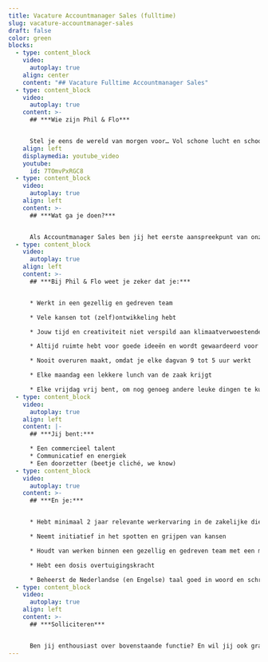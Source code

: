 ```yaml
---
title: Vacature Accountmanager Sales (fulltime)
slug: vacature-accountmanager-sales
draft: false
color: green
blocks:
  - type: content_block
    video:
      autoplay: true
    align: center
    content: "## Vacature Fulltime Accountmanager Sales"
  - type: content_block
    video:
      autoplay: true
    content: >-
      ## ***Wie zijn Phil & Flo***


      Stel je eens de wereld van morgen voor… Vol schone lucht en schoon water. Waar alle kinderen naar school kunnen en waar elk mens toegang heeft tot de beste zorg. Omdat te bereiken zetten we onze creativiteit in voor de sectoren die in onze ogen het verschil gaan maken; Innovatieve Technologie, zorg, duurzame energie, onderwijs, goede doelen en fair food. Wat denk jij? Vertel het ons. Zodat we samen de stappen kunnen zetten die nu nodig zijn. Met onze creativiteit en het meest krachtige communicatiemiddel dat onze voorouders al gebruikten: visualisatie. In het verleden met grotschilderingen en handgebaren, nu met waanzinnige 3D animaties, Virtual Reality en interactieve video’s. Samen met jou vormen wij het beste en leukste team, voor een snelle transitie naar een mooie toekomst. ***Wij zijn Phil & Flo, wij verbeelden de wereld van morgen***.
    align: left
    displaymedia: youtube_video
    youtube:
      id: 7TOmvPxRGC8
  - type: content_block
    video:
      autoplay: true
    align: left
    content: >-
      ## ***Wat ga je doen?***


      Als Accountmanager Sales ben jij het eerste aanspreekpunt van onze klanten. Dankzij jou komen we aan tafel bij de gaafste bedrijven die goed bij onze visie passen. Samen met jou en het team zijn we constant op zoek naar manieren om nieuwe klanten aan ons te binden. Je bent in staat om een winnende offerte te schrijven en mee te werken aan het winnen van tenders/aanbestedingen. Hiervoor vragen we commercieel talent dat op tactisch en strategisch niveau mee kan denken met een klant. Je weet de klant te overtuigen met realistische verkoopmethoden en verkoopt onze video's, 2D animaties, 3D animaties en Virtual Reality films, door je creativiteit en commerciële talent te combineren. Alles om grote impact voor onze klanten te behalen.
  - type: content_block
    video:
      autoplay: true
    align: left
    content: >-
      ## ***Bij Phil & Flo weet je zeker dat je:***


      * Werkt in een gezellig en gedreven team

      * Vele kansen tot (zelf)ontwikkeling hebt

      * Jouw tijd en creativiteit niet verspild aan klimaatverwoestende organisaties

      * Altijd ruimte hebt voor goede ideeën en wordt gewaardeerd voor je inzet

      * Nooit overuren maakt, omdat je elke dagvan 9 tot 5 uur werkt

      * Elke maandag een lekkere lunch van de zaak krijgt

      * Elke vrijdag vrij bent, om nog genoeg andere leuke dingen te kunnen ondernemen
  - type: content_block
    video:
      autoplay: true
    align: left
    content: |-
      ## ***Jij bent:***

      * Een commercieel talent
      * Communicatief en energiek
      * Een doorzetter (beetje cliché, we know)
  - type: content_block
    video:
      autoplay: true
    content: >-
      ## ***En je:***


      * Hebt minimaal 2 jaar relevante werkervaring in de zakelijke dienstverlening

      * Neemt initiatief in het spotten en grijpen van kansen

      * Houdt van werken binnen een gezellig en gedreven team met een missie

      * Hebt een dosis overtuigingskracht

      * Beheerst de Nederlandse (en Engelse) taal goed in woord en schrift
  - type: content_block
    video:
      autoplay: true
    align: left
    content: >-
      ## ***Solliciteren***


      Ben jij enthousiast over bovenstaande functie? En wil jij ook graag werken in onze hecte team en bijdragen aan een betere wereld? Solliciteer dan snel door je CV en motivatie (in video- of briefvorm) op te sturen. Heb je vragen, dan kan je ons altijd even bellen. Hopelijk tot binnenkort!
---
```

